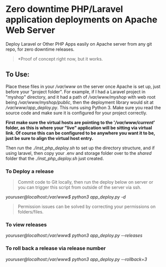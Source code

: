 # Zero downtime PHP/Laravel application deployments on Apache Web Server
Deploy Laravel or Other PHP Apps easily on Apache server from any git repo, for zero downtime releases. 
> *Proof of concept right now, but it works.

## To Use:
Place these files in your */var/www* on the server once Apache is set up, just before your "project folder". For example, if I had a Laravel project in "myshop" directory, and it had a path of */var/www/myshop* with web root being */var/www/myshop/public*, then the deployment library would sit at */var/www/app_deploy.py*. This runs using Python 3.  Make sure you read the source code and make sure it is configured for your project correctly.

**First make sure the virtual hosts are pointing to the '*/var/www/current*' folder, as this is where your "live" application will be sitting via virtual link. Of course this can be configured to be anywhere you want it to be, just be sure to align the virtual host entry.**

Then run the *./inst_php_deploy.sh* to set up the directory structure, and if using laravel, then copy your .env and storage folder over to the *shared* folder that the *./inst_php_deploy.sh* just created.

### To Deploy a release
> Commit code to Git locally, then run the deploy below on server or you can trigger this script from outside of the server via ssh.

*youruser@localhost:/var/www$ python3 app_deploy.py -d*

> Permission issues can be solved by correcting your permissions on folders/files.

### To view releases

*youruser@localhost:/var/www$ python3 app_deploy.py --releases*

### To roll back a release via release number

*youruser@localhost:/var/www$ python3 app_deploy.py --rollback=3*

